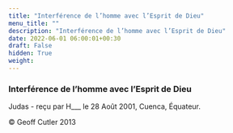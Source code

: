 ```yaml
---
title: "Interférence de l’homme avec l’Esprit de Dieu"
menu_title: ""
description: "Interférence de l’homme avec l’Esprit de Dieu"
date: 2022-06-01 06:00:01+00:30
draft: False
hidden: True
weight:
---
```

### Interférence de l’homme avec l’Esprit de Dieu

Judas - reçu par H___  le 28 Août 2001, Cuenca, Équateur.



© Geoff Cutler 2013